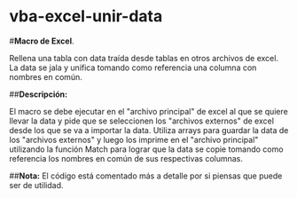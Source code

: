 # vba-excel-unir-data
#**Macro de Excel**.

Rellena una tabla con data traída desde tablas en otros archivos de excel. La data se jala y unifica tomando como referencia una columna con nombres en común.

##**Descripción:**

El macro se debe ejecutar en el "archivo principal" de excel al que se quiere llevar la data y pide que se seleccionen los "archivos externos" de excel desde los que se va a importar la data. Utiliza arrays para guardar la data de los "archivos externos" y luego los imprime en el "archivo principal" utilizando la función Match para lograr que la data se copie tomando como referencia los nombres en común de sus respectivas columnas.

##**Nota:** El código está comentado más a detalle por si piensas que puede ser de utilidad.
